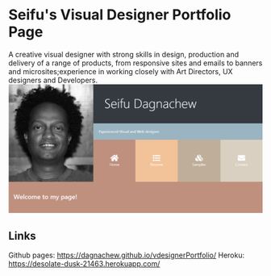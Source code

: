 # Seifu's Visual Designer Portfolio Page

A creative visual designer with strong skills in design, production and delivery of a range of products, from responsive sites and emails to banners and microsites;experience in working closely with Art Directors, UX designers and Developers.
![Visual Designer Portfolio Page](/assets/img/vdesigner.png)

## Links 
Github pages: https://dagnachew.github.io/vdesignerPortfolio/
Heroku: https://desolate-dusk-21463.herokuapp.com/